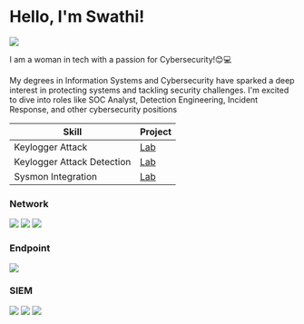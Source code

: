 # Hello, I'm Swathi!
<a href="https://www.linkedin.com/in/swathi-t-b821a4190/"><img src="https://img.shields.io/badge/-LinkedIn-0072b1?&style=for-the-badge&logo=linkedin&logoColor=white" /></a>

I am a woman in tech with a passion for Cybersecurity!😊💻

My degrees in Information Systems and Cybersecurity have sparked a deep interest in protecting systems and tackling security challenges. I'm excited to dive into roles like SOC Analyst, Detection Engineering, Incident Response, and other cybersecurity positions


| Skill                                         | Project         |
|-----------------------------------------------|----------------------------|
| Keylogger Attack                              | <a href="https://medium.com/@swathitadepalli/administering-a-keylogger-attack-part-1-attack-adf67ddcef59"> Lab</a>|
| Keylogger Attack Detection                    | <a href="https://medium.com/@swathitadepalli/administering-a-keylogger-attack-part-2-detections-7121170ea949"> Lab</a>|
| Sysmon Integration                            | <a href="https://medium.com/@swathitadepalli/administering-a-keylogger-attack-part-2-detections-7121170ea949"> Lab</a>|


### Network
<div>
    <img src="https://img.shields.io/badge/-Wireshark-1679A7?&style=for-the-badge&logo=Wireshark&logoColor=white" />
    <img src="https://img.shields.io/badge/-Suricata-EF3B2D?&style=for-the-badge&logo=Suricata&logoColor=white" />
    <img src="https://img.shields.io/badge/-Zeek-777BB4?&style=for-the-badge&logo=Zeek&logoColor=white" />
</div>

### Endpoint
<div>
    <img src="https://img.shields.io/badge/-Microsoft_Defender_for_Endpoint-00A4EF?&style=for-the-badge&logo=Microsoft&logoColor=white" />
</div>

### SIEM
<div>
    <img src="https://img.shields.io/badge/-Microsoft_Sentinel-0078D4?&style=for-the-badge&logo=Microsoft&logoColor=white" />
    <img src="https://img.shields.io/badge/-Splunk-000000?&style=for-the-badge&logo=Splunk&logoColor=white" />
    <img src="https://img.shields.io/badge/-Elastic-005571?&style=for-the-badge&logo=Elastic&logoColor=white" />
</div>
